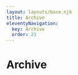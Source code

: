 ```yaml
---
layout: layouts/base.njk
title: Archive
eleventyNavigation:
  key: Archive
  order: 21
---
```


# Archive

